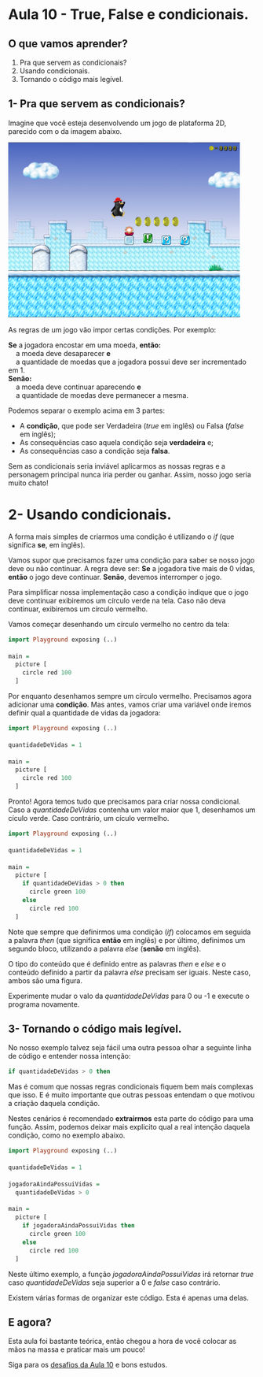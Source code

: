 # Aula 10 - True, False e condicionais.

## O que vamos aprender?

1. Pra que servem as condicionais?
2. Usando condicionais.
3. Tornando o código mais legível.

## 1- Pra que servem as condicionais?

Imagine que você esteja desenvolvendo um jogo de plataforma 2D, parecido com
o da imagem abaixo.

![Imagem do jogo SuperTux](/resources/supertux.png)

As regras de um jogo vão impor certas condições. Por exemplo:

**Se** a jogadora encostar em uma moeda, **então:**  
&nbsp;&nbsp;&nbsp;&nbsp;a moeda deve desaparecer **e**  
&nbsp;&nbsp;&nbsp;&nbsp;a quantidade de moedas que a jogadora possui deve ser incrementado em 1.  
**Senão:**    
&nbsp;&nbsp;&nbsp;&nbsp;a moeda deve continuar aparecendo **e**  
&nbsp;&nbsp;&nbsp;&nbsp;a quantidade de moedas deve permanecer a mesma.

Podemos separar o exemplo acima em 3 partes:  
- A **condição**, que pode ser Verdadeira (*true* em inglês) ou Falsa (*false* em inglês); 
- As consequências caso aquela condição seja **verdadeira** e;  
- As consequências caso a condição seja **falsa**.

Sem as condicionais seria inviável aplicarmos as nossas regras e
a personagem principal nunca iria perder ou ganhar. Assim, nosso jogo
seria muito chato!

# 2- Usando condicionais.

A forma mais simples de criarmos uma condição é utilizando o *if*
(que significa **se**, em inglês).

Vamos supor que precisamos fazer uma condição para saber se nosso jogo
deve ou não continuar. A regra deve ser: **Se** a jogadora tive mais
de 0 vidas, **então** o jogo deve continuar. **Senão**, devemos interromper
o jogo.

Para simplificar nossa implementação caso a condição indique que o
jogo deve continuar exibiremos um círculo verde na tela. Caso não
deva continuar, exibiremos um círculo vermelho.

Vamos começar desenhando um círculo vermelho no centro da tela:

```haskell
import Playground exposing (..)

main =
  picture [
    circle red 100
  ]
```

Por enquanto desenhamos sempre um círculo vermelho. Precisamos agora
adicionar uma **condição**. Mas antes, vamos criar uma variável
onde iremos definir qual a quantidade de vidas da jogadora:

```haskell
import Playground exposing (..)

quantidadeDeVidas = 1

main =
  picture [
    circle red 100
  ]
```

Pronto! Agora temos tudo que precisamos para criar nossa condicional.
Caso a *quantidadeDeVidas* contenha um valor maior que 1, desenhamos
um cículo verde. Caso contrário, um cículo vermelho.

```haskell
import Playground exposing (..)

quantidadeDeVidas = 1

main =
  picture [ 
    if quantidadeDeVidas > 0 then
      circle green 100 
    else 
      circle red 100
  ]
```

Note que sempre que definirmos uma condição (*if*) colocamos 
em seguida a palavra *then* (que significa **então**
em inglês) e por último, definimos um segundo bloco, utilizando
a palavra *else* (**senão** em inglês).  

O tipo do conteúdo que é definido entre as palavras *then*
e *else* e o conteúdo definido a partir da palavra *else*
precisam ser iguais. Neste caso, ambos são uma figura.

Experimente mudar o valo da *quantidadeDeVidas* para 0 ou -1 e
execute o programa novamente.

## 3- Tornando o código mais legível.

No nosso exemplo talvez seja fácil uma outra pessoa olhar
a seguinte linha de código e entender nossa intenção:

```haskell
if quantidadeDeVidas > 0 then
```

Mas é comum que nossas regras condicionais fiquem bem mais
complexas que isso. E é muito importante que outras pessoas 
entendam o que motivou a criação daquela condição.

Nestes cenários é recomendado **extrairmos** esta parte do código
para uma função. Assim, podemos deixar mais explicito qual
a real intenção daquela condição, como no exemplo abaixo.

```haskell
import Playground exposing (..)

quantidadeDeVidas = 1

jogadoraAindaPossuiVidas =
  quantidadeDeVidas > 0

main =
  picture [ 
    if jogadoraAindaPossuiVidas then
      circle green 100 
    else 
      circle red 100
  ]

```

Neste último exemplo, a função *jogadoraAindaPossuiVidas* irá
retornar *true* caso *quantidadeDeVidas* seja superior a 0 e
*false* caso contrário.

Existem várias formas de organizar este código. Esta é apenas
uma delas.

## E agora?

Esta aula foi bastante teórica, então chegou a hora de você
colocar as mãos na massa e praticar mais um pouco!

Siga para os [desafios da Aula 10](/aula_10_desafios.html) e bons estudos.
